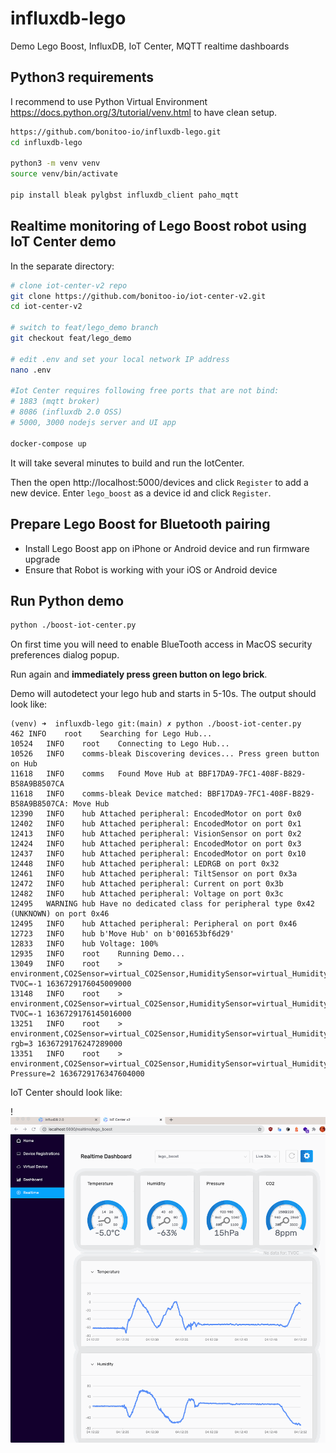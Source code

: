 # influxdb-lego

Demo Lego Boost, InfluxDB, IoT Center, MQTT realtime dashboards

## Python3 requirements

I recommend to use Python Virtual Environment <https://docs.python.org/3/tutorial/venv.html>
to have clean setup.

```bash
https://github.com/bonitoo-io/influxdb-lego.git
cd influxdb-lego

python3 -m venv venv
source venv/bin/activate

pip install bleak pylgbst influxdb_client paho_mqtt
```

## Realtime monitoring of Lego Boost robot using IoT Center demo

In the separate directory:

```bash
# clone iot-center-v2 repo
git clone https://github.com/bonitoo-io/iot-center-v2.git
cd iot-center-v2  

# switch to feat/lego_demo branch
git checkout feat/lego_demo

# edit .env and set your local network IP address
nano .env

#Iot Center requires following free ports that are not bind:
# 1883 (mqtt broker)
# 8086 (influxdb 2.0 OSS)
# 5000, 3000 nodejs server and UI app

docker-compose up
```

It will take several minutes to build and run the IotCenter.

Then the open http://localhost:5000/devices and click `Register` to add a new device. Enter `lego_boost` as a device id
and click `Register`.

## Prepare Lego Boost for Bluetooth pairing

- Install Lego Boost app on iPhone or Android device and run firmware upgrade
- Ensure that Robot is working with your iOS or Android device

## Run Python demo

```bash
python ./boost-iot-center.py
```
On first time you will need to enable BlueTooth access in MacOS security preferences dialog popup.

Run again and **immediately press green button on lego brick**.  

Demo will autodetect your lego hub and starts in 5-10s. 
The output should look like:

```text
(venv) ➜  influxdb-lego git:(main) ✗ python ./boost-iot-center.py
462	INFO	root	Searching for Lego Hub...
10524	INFO	root	Connecting to Lego Hub...
10526	INFO	comms-bleak	Discovering devices... Press green button on Hub
11618	INFO	comms	Found Move Hub at BBF17DA9-7FC1-408F-B829-B58A9B8507CA
11618	INFO	comms-bleak	Device matched: BBF17DA9-7FC1-408F-B829-B58A9B8507CA: Move Hub
12390	INFO	hub	Attached peripheral: EncodedMotor on port 0x0
12402	INFO	hub	Attached peripheral: EncodedMotor on port 0x1
12413	INFO	hub	Attached peripheral: VisionSensor on port 0x2
12424	INFO	hub	Attached peripheral: EncodedMotor on port 0x3
12437	INFO	hub	Attached peripheral: EncodedMotor on port 0x10
12448	INFO	hub	Attached peripheral: LEDRGB on port 0x32
12461	INFO	hub	Attached peripheral: TiltSensor on port 0x3a
12472	INFO	hub	Attached peripheral: Current on port 0x3b
12482	INFO	hub	Attached peripheral: Voltage on port 0x3c
12495	WARNING	hub	Have no dedicated class for peripheral type 0x42 (UNKNOWN) on port 0x46
12495	INFO	hub	Attached peripheral: Peripheral on port 0x46
12723	INFO	hub	b'Move Hub' on b'001653bf6d29'
12833	INFO	hub	Voltage: 100%
12935	INFO	root	Running Demo...
13049	INFO	root	> environment,CO2Sensor=virtual_CO2Sensor,HumiditySensor=virtual_HumiditySensor,PressureSensor=virtual_PressureSensor,TVOCSensor=virtual_TVOCSensor,clientId=lego_boost TVOC=-1 1636729176045009000
13148	INFO	root	> environment,CO2Sensor=virtual_CO2Sensor,HumiditySensor=virtual_HumiditySensor,PressureSensor=virtual_PressureSensor,TVOCSensor=virtual_TVOCSensor,clientId=lego_boost TVOC=-1 1636729176145016000
13251	INFO	root	> environment,CO2Sensor=virtual_CO2Sensor,HumiditySensor=virtual_HumiditySensor,PressureSensor=virtual_PressureSensor,TVOCSensor=virtual_TVOCSensor,clientId=lego_boost rgb=3 1636729176247289000
13351	INFO	root	> environment,CO2Sensor=virtual_CO2Sensor,HumiditySensor=virtual_HumiditySensor,PressureSensor=virtual_PressureSensor,TVOCSensor=virtual_TVOCSensor,clientId=lego_boost Pressure=2 1636729176347604000

```

IoT Center should look like:

!![screen](docs/iot-center-lego-stream.gif)


